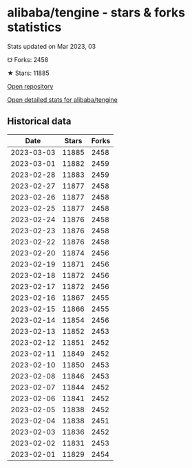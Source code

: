 # alibaba/tengine - stars & forks statistics

Stats updated on Mar 2023, 03

☋ Forks: 2458

★ Stars: 11885

[Open repository](https://github.com/alibaba/tengine)

[Open detailed stats for alibaba/tengine](https://reviewgithub.com/rep/alibaba/tengine)

## Historical data
| Date | Stars | Forks |
|------|-------|-------|
| 2023-03-03 | 11885 | 2458 | 
| 2023-03-01 | 11882 | 2459 | 
| 2023-02-28 | 11883 | 2459 | 
| 2023-02-27 | 11877 | 2458 | 
| 2023-02-26 | 11877 | 2458 | 
| 2023-02-25 | 11877 | 2458 | 
| 2023-02-24 | 11876 | 2458 | 
| 2023-02-23 | 11876 | 2458 | 
| 2023-02-22 | 11876 | 2458 | 
| 2023-02-20 | 11874 | 2456 | 
| 2023-02-19 | 11871 | 2456 | 
| 2023-02-18 | 11872 | 2456 | 
| 2023-02-17 | 11872 | 2456 | 
| 2023-02-16 | 11867 | 2455 | 
| 2023-02-15 | 11866 | 2455 | 
| 2023-02-14 | 11854 | 2456 | 
| 2023-02-13 | 11852 | 2453 | 
| 2023-02-12 | 11851 | 2452 | 
| 2023-02-11 | 11849 | 2452 | 
| 2023-02-10 | 11850 | 2453 | 
| 2023-02-08 | 11846 | 2453 | 
| 2023-02-07 | 11844 | 2452 | 
| 2023-02-06 | 11841 | 2452 | 
| 2023-02-05 | 11838 | 2452 | 
| 2023-02-04 | 11838 | 2451 | 
| 2023-02-03 | 11836 | 2452 | 
| 2023-02-02 | 11831 | 2453 | 
| 2023-02-01 | 11829 | 2454 | 

